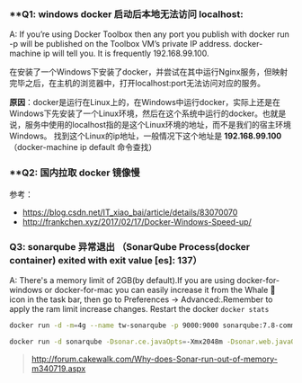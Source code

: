 ### **Q1: windows docker 启动后本地无法访问 localhost:<PORT>
A: 
  If you’re using Docker Toolbox then any port you publish with docker run -p will be published on the Toolbox VM’s private IP address. docker-machine ip will tell you. It is frequently 192.168.99.100.
  
  在安装了一个Windows下安装了docker，并尝试在其中运行Nginx服务，但映射完毕之后，在主机的浏览器中，打开localhost:port无法访问对应的服务。
  
**原因**：docker是运行在Linux上的，在Windows中运行docker，实际上还是在Windows下先安装了一个Linux环境，然后在这个系统中运行的docker。也就是说，服务中使用的localhost指的是这个Linux环境的地址，而不是我们的宿主环境Windows。
  找到这个Linux的ip地址，一般情况下这个地址是 **192.168.99.100**（docker-machine ip default 命令查找）
  
  
### **Q2: 国内拉取 docker 镜像慢
  
  参考：
  - https://blog.csdn.net/IT_xiao_bai/article/details/83070070
  - http://frankchen.xyz/2017/02/17/Docker-Windows-Speed-up/


### **Q3: sonarqube 异常退出 （SonarQube Process(docker container) exited with exit value [es]: 137**）
A: 
There's a memory limit of 2GB(by default).If you are using docker-for-windows or docker-for-mac you can easily increase it from the Whale 🐳 icon in the task bar, then go to Preferences -> Advanced:.Remember to apply the ram limit increase changes. Restart the docker
`docker stats`

```bash
docker run -d -m=4g --name tw-sonarqube -p 9000:9000 sonarqube:7.8-community
```

```bash
docker run -d sonarqube -Dsonar.ce.javaOpts=-Xmx2048m -Dsonar.web.javaOpts=-Xmx2048m
```
> http://forum.cakewalk.com/Why-does-Sonar-run-out-of-memory-m340719.aspx
